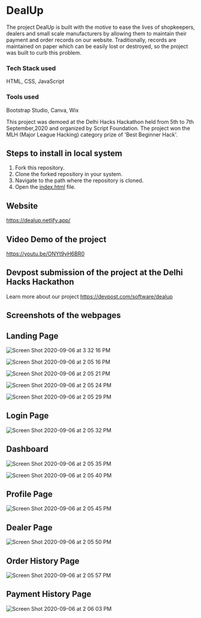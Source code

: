 # DealUp

The project DealUp is built with the motive to ease the lives of shopkeepers, dealers and small scale manufacturers by allowing them to maintain
their payment and order records on our website. Traditionally, records are maintained on paper which can be easily lost or destroyed, so the 
project was built to curb this problem.

### Tech Stack used
HTML, CSS, JavaScript

### Tools used
Bootstrap Studio, Canva, Wix

This project was demoed at the Delhi Hacks Hackathon held from 5th to 7th September,2020 and organized by Script Foundation. The project won the
MLH (Major League Hacking) category prize of 'Best Beginner Hack'.

## Steps to install in local system
1) Fork this repository.
2) Clone the forked repository in your system.
3) Navigate to the path where the repository is cloned.
4) Open the [index.html](https://github.com/vanichitkara/DealUp/blob/main/index.html) file.

## Website 
https://dealup.netlify.app/

## Video Demo of the project
https://youtu.be/ONYt9yH6BR0

## Devpost submission of the project at the Delhi Hacks Hackathon
Learn more about our project
https://devpost.com/software/dealup

## Screenshots of the webpages
## Landing Page

![Screen Shot 2020-09-06 at 3 32 16 PM](https://user-images.githubusercontent.com/64951124/114390702-37f2a700-9bb4-11eb-928d-b8036a66a73f.png)

![Screen Shot 2020-09-06 at 2 05 16 PM](https://user-images.githubusercontent.com/64951124/114390905-71c3ad80-9bb4-11eb-92c1-0fb502424a51.png)

![Screen Shot 2020-09-06 at 2 05 21 PM](https://user-images.githubusercontent.com/64951124/114390969-8607aa80-9bb4-11eb-9a54-ad6ed298a179.png)

![Screen Shot 2020-09-06 at 2 05 24 PM](https://user-images.githubusercontent.com/64951124/114390991-8f911280-9bb4-11eb-966f-fe945f4f699c.png)

![Screen Shot 2020-09-06 at 2 05 29 PM](https://user-images.githubusercontent.com/64951124/114391006-961f8a00-9bb4-11eb-936e-0fe9f5881b26.png)

## Login Page

![Screen Shot 2020-09-06 at 2 05 32 PM](https://user-images.githubusercontent.com/64951124/114391104-b64f4900-9bb4-11eb-8ba7-8f3a70b00662.png)

## Dashboard

![Screen Shot 2020-09-06 at 2 05 35 PM](https://user-images.githubusercontent.com/64951124/114391315-f57d9a00-9bb4-11eb-89c9-565cca074a3a.png)

![Screen Shot 2020-09-06 at 2 05 40 PM](https://user-images.githubusercontent.com/64951124/114391343-00d0c580-9bb5-11eb-8e6c-3bc0a4eb1243.png)

## Profile Page

![Screen Shot 2020-09-06 at 2 05 45 PM](https://user-images.githubusercontent.com/64951124/114391386-10500e80-9bb5-11eb-821d-700751a97cf9.png)

## Dealer Page

![Screen Shot 2020-09-06 at 2 05 50 PM](https://user-images.githubusercontent.com/64951124/114391428-1cd46700-9bb5-11eb-80e5-c0dc028a5bc7.png)

## Order History Page

![Screen Shot 2020-09-06 at 2 05 57 PM](https://user-images.githubusercontent.com/64951124/114391553-42fa0700-9bb5-11eb-976e-33e1f8c73664.png)

## Payment History Page

![Screen Shot 2020-09-06 at 2 06 03 PM](https://user-images.githubusercontent.com/64951124/114391607-52795000-9bb5-11eb-9360-284e9e957b01.png)

